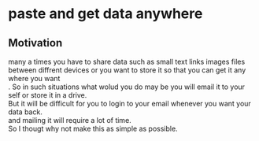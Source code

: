 # paste and get data anywhere

## Motivation
many a times you have to share data such as small text links images files between diffrent devices or you want to store it so that you can get it any where you want<br>.
So in such situations what wolud you do may be you will email it to your self or store it in a drive.<br>
But it will be difficult for you to login to your email whenever you want your data back.<br>
and mailing it will require a lot of time.<br>
So I thougt why not make this as simple as possible.<br>
